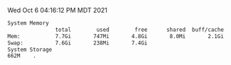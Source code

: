 Wed Oct  6 04:16:12 PM MDT 2021
```bash
System Memory
               total        used        free      shared  buff/cache   available
Mem:           7.7Gi       747Mi       4.8Gi       8.0Mi       2.1Gi       6.6Gi
Swap:          7.6Gi       238Mi       7.4Gi
System Storage
662M	.
```
```bash
